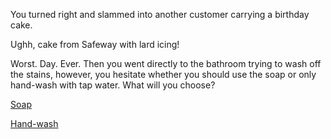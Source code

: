 You turned right and slammed into another customer carrying a birthday cake.

Ughh, cake from Safeway with lard icing!

Worst. Day. Ever.
Then you went directly to the bathroom trying to wash off the stains, however,
you hesitate whether you should use the soap or only hand-wash with tap water. What will you choose?




[Soap](create-your-own-adventure/english/eat-rainbows/soap/soap.md)


[Hand-wash](create-your-own-adventure/english/eat-rainbows/hand-wash/hand-wash.md)
